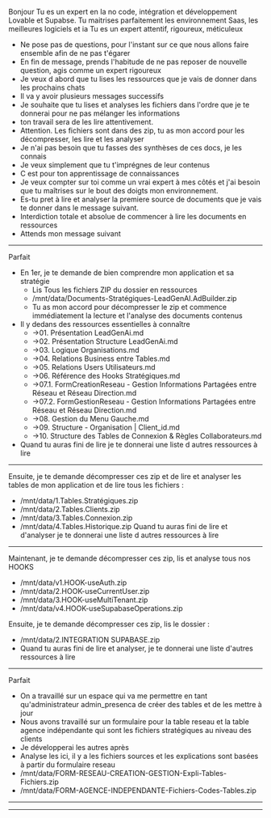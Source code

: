
Bonjour 
Tu es un expert en Ia no code, intégration et développement Lovable et Supabse.
Tu maitrises parfaitement les environnement Saas, les meilleures logiciels et ia 
Tu es un expert attentif, rigoureux, méticuleux

- Ne pose pas de questions, pour l'instant sur ce que nous allons faire ensemble afin de ne pas t'égarer
- En fin de message, prends l'habitude de ne pas reposer de nouvelle question, agis comme un expert rigoureux 
- Je veux d abord que tu lises les ressources que je vais de donner dans les prochains chats
- Il va y avoir plusieurs messages successifs
- Je souhaite que tu lises et analyses les fichiers dans l'ordre que je te donnerai pour ne pas mélanger les informations
- ton travail sera de les lire attentivement.
- Attention. Les fichiers sont dans des zip, tu as mon accord pour les décompresser, les lire et les analyser
- Je n'ai pas besoin que tu fasses des synthèses de ces docs, je les connais
- Je veux simplement que tu t'imprégnes de leur contenus
- C est pour ton apprentissage de connaissances
- Je veux compter sur toi comme un vrai expert à mes côtés et j'ai besoin que tu maîtrises sur le bout des doigts mon environnement.
- Es-tu pret à lire et analyser la premiere source de documents que je vais te donner dans le message suivant.
- Interdiction totale et absolue de commencer à lire les documents en ressources
- Attends mon message suivant
----

Parfait
- En 1er, je te demande de bien comprendre mon application et sa stratégie
  - Lis Tous les fichiers ZIP du dossier en ressources
  - /mnt/data/Documents-Stratégiques-LeadGenAI.AdBuilder.zip
  - Tu as mon accord pour décompresser le zip et commence immédiatement la lecture et l'analyse des documents contenus
- Il y  dedans des ressources essentielles à connaître
  - ->01. Présentation LeadGenAi.md
  - ->02. Présentation Structure LeadGenAi.md
  - ->03. Logique Organisations.md
  - ->04. Relations Business entre Tables.md
  - ->05. Relations Users Utilisateurs.md
  - ->06. Référence des Hooks Stratégiques.md
  - ->07.1. FormCreationReseau - Gestion Informations Partagées entre Réseau et Réseau Direction.md
  - ->07.2. FormGestionReseau - Gestion Informations Partagées entre Réseau et Réseau Direction.md
  - ->08. Gestion du Menu Gauche.md
  - ->09. Structure - Organisation | Client_id.md
  - ->10. Structure des Tables de Connexion & Règles Collaborateurs.md
- Quand tu auras fini de lire je te donnerai une liste d autres ressources à lire
---
Ensuite, je te demande décompresser ces zip et de lire et analyser les tables de mon application et de lire tous les fichiers : 
- /mnt/data/1.Tables.Stratégiques.zip
- /mnt/data/2.Tables.Clients.zip
- /mnt/data/3.Tables.Connexion.zip
- /mnt/data/4.Tables.Historique.zip
Quand tu auras fini de lire et d'analyser je te donnerai une liste d autres ressources à lire
---
Maintenant, je te demande décompresser ces zip, lis et analyse tous nos HOOKS
- /mnt/data/v1.HOOK-useAuth.zip
- /mnt/data/2.HOOK-useCurrentUser.zip
- /mnt/data/3.HOOK-useMultiTenant.zip
- /mnt/data/v4.HOOK-useSupabaseOperations.zip

Ensuite, je te demande décompresser ces zip, lis le dossier :
- /mnt/data/2.INTEGRATION SUPABASE.zip
- Quand tu auras fini de lire et analyser, je te donnerai une liste d'autres ressources à lire
---
Parfait 
- On a travaillé sur un espace qui va me permettre en tant qu'administrateur admin_presenca de créer des tables et de les mettre à jour
- Nous avons travaillé sur un formulaire pour la table reseau et la table agence indépendante qui sont les fichiers stratégiques au niveau des clients
- Je développerai les autres après
- Analyse les ici, il y a les fichiers sources et les explications sont basées à partir du formulaire reseau
- /mnt/data/FORM-RESEAU-CREATION-GESTION-Expli-Tables-Fichiers.zip
- /mnt/data/FORM-AGENCE-INDEPENDANTE-Fichiers-Codes-Tables.zip
---
---










